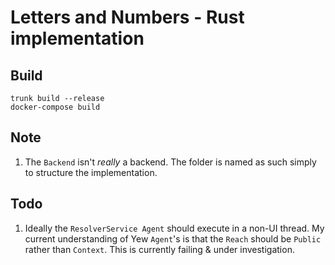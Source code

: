 # Letters and Numbers - Rust implementation

## Build
```
trunk build --release
docker-compose build
```
## Note

1. The <code>Backend</code> isn't _really_ a backend. The folder is named as such simply to structure the implementation.

## Todo

1. Ideally the <code>ResolverService Agent</code> should execute in a non-UI thread. My current understanding of Yew <code>Agent</code>'s
   is that the <code>Reach</code> should be <code>Public</code> rather than <code>Context</code>.
   This is currently failing & under investigation.
